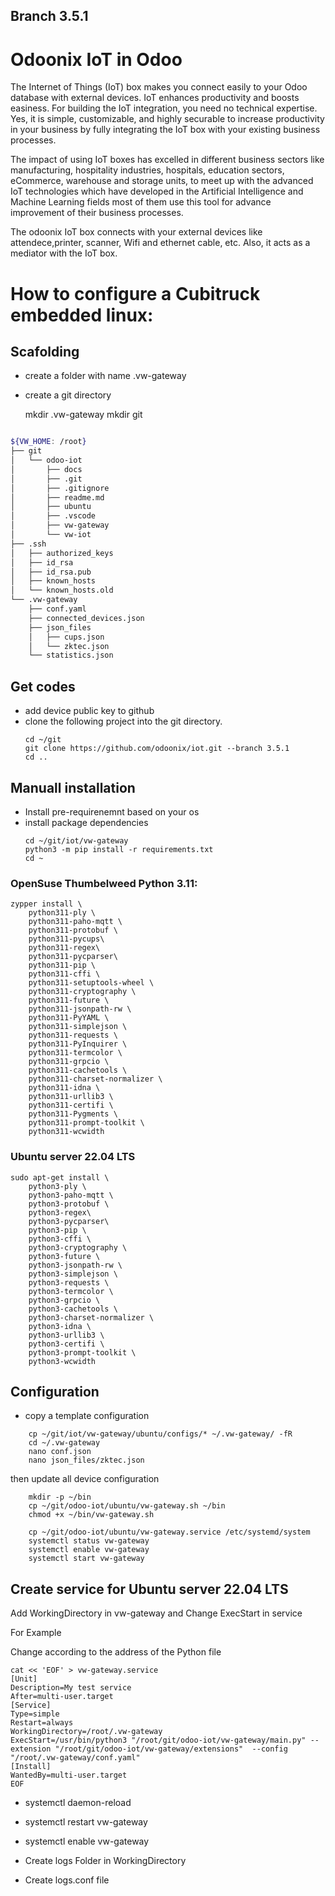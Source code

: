 ## Branch 3.5.1

# Odoonix IoT in Odoo

The Internet of Things (IoT) box makes you connect easily to your Odoo database with
external devices. IoT enhances productivity and boosts easiness. For building the IoT
integration, you need no technical expertise. Yes, it is simple, customizable, and
highly securable to increase productivity in your business by fully integrating the IoT
box with your existing business processes.

The impact of using IoT boxes has excelled in different business sectors like
manufacturing, hospitality industries, hospitals, education sectors, eCommerce,
warehouse and storage units, to meet up with the advanced IoT technologies which have
developed in the Artificial Intelligence and Machine Learning fields most of them use
this tool for advance improvement of their business processes.

The odoonix IoT box connects with your external devices like attendece,printer, scanner,
Wifi and ethernet cable, etc. Also, it acts as a mediator with the IoT box.

# How to configure a Cubitruck embedded linux:

## Scafolding

- create a folder with name .vw-gateway
- create a git directory

  mkdir .vw-gateway mkdir git

```bash

${VW_HOME: /root}
├── git
│   └── odoo-iot
│       ├── docs
│       ├── .git
│       ├── .gitignore
│       ├── readme.md
│       ├── ubuntu
│       ├── .vscode
│       ├── vw-gateway
│       └── vw-iot
├── .ssh
│   ├── authorized_keys
│   ├── id_rsa
│   ├── id_rsa.pub
│   ├── known_hosts
│   └── known_hosts.old
└── .vw-gateway
    ├── conf.yaml
    ├── connected_devices.json
    ├── json_files
    │   ├── cups.json
    │   └── zktec.json
    └── statistics.json
```

## Get codes

- add device public key to github
- clone the following project into the git directory.
  ```
  cd ~/git
  git clone https://github.com/odoonix/iot.git --branch 3.5.1
  cd ..
  ```

## Manuall installation

- Install pre-requirenemnt based on your os
- install package dependencies
  ```
  cd ~/git/iot/vw-gateway
  python3 -m pip install -r requirements.txt
  cd ~
  ```

### OpenSuse Thumbelweed Python 3.11:

    zypper install \
        python311-ply \
        python311-paho-mqtt \
        python311-protobuf \
        python311-pycups\
        python311-regex\
        python311-pycparser\
        python311-pip \
        python311-cffi \
        python311-setuptools-wheel \
        python311-cryptography \
        python311-future \
        python311-jsonpath-rw \
        python311-PyYAML \
        python311-simplejson \
        python311-requests \
        python311-PyInquirer \
        python311-termcolor \
        python311-grpcio \
        python311-cachetools \
        python311-charset-normalizer \
        python311-idna \
        python311-urllib3 \
        python311-certifi \
        python311-Pygments \
        python311-prompt-toolkit \
        python311-wcwidth

### Ubuntu server 22.04 LTS

    sudo apt-get install \
        python3-ply \
        python3-paho-mqtt \
        python3-protobuf \
        python3-regex\
        python3-pycparser\
        python3-pip \
        python3-cffi \
        python3-cryptography \
        python3-future \
        python3-jsonpath-rw \
        python3-simplejson \
        python3-requests \
        python3-termcolor \
        python3-grpcio \
        python3-cachetools \
        python3-charset-normalizer \
        python3-idna \
        python3-urllib3 \
        python3-certifi \
        python3-prompt-toolkit \
        python3-wcwidth

## Configuration

- copy a template configuration

```
	cp ~/git/iot/vw-gateway/ubuntu/configs/* ~/.vw-gateway/ -fR
	cd ~/.vw-gateway
	nano conf.json
	nano json_files/zktec.json
```

then update all device configuration

```
	mkdir -p ~/bin
	cp ~/git/odoo-iot/ubuntu/vw-gateway.sh ~/bin
	chmod +x ~/bin/vw-gateway.sh

	cp ~/git/odoo-iot/ubuntu/vw-gateway.service /etc/systemd/system
	systemctl status vw-gateway
	systemctl enable vw-gateway
	systemctl start vw-gateway
```

## Create service for Ubuntu server 22.04 LTS

Add WorkingDirectory in vw-gateway and Change ExecStart in service

For Example

Change according to the address of the Python file

```
cat << 'EOF' > vw-gateway.service
[Unit]
Description=My test service
After=multi-user.target
[Service]
Type=simple
Restart=always
WorkingDirectory=/root/.vw-gateway
ExecStart=/usr/bin/python3 "/root/git/odoo-iot/vw-gateway/main.py" --extension "/root/git/odoo-iot/vw-gateway/extensions"  --config "/root/.vw-gateway/conf.yaml"
[Install]
WantedBy=multi-user.target
EOF
```

- systemctl daemon-reload

- systemctl restart vw-gateway

- systemctl enable vw-gateway

- Create logs Folder in WorkingDirectory

- Create logs.conf file
